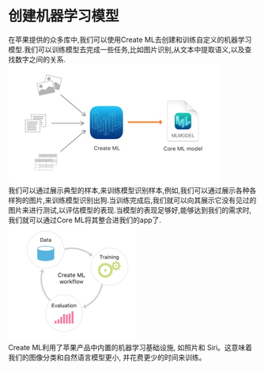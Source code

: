 # 创建机器学习模型
在苹果提供的众多库中,我们可以使用Create ML去创建和训练自定义的机器学习模型.我们可以训练模型去完成一些任务,比如图片识别,从文本中提取语义,以及查找数字之间的关系.<br>
<img src="./01.jpg" alt="图1" title="图1"/><br>
我们可以通过展示典型的样本,来训练模型识别样本,例如,我们可以通过展示各种各样狗的图片,来训练模型识别出狗.当训练完成后,我们就可以向其展示它没有见过的图片来进行测试,以评估模型的表现.当模型的表现足够好,能够达到我们的需求时,我们就可以通过Core ML将其整合进我们的app了.<br>
<img src="./02.jpg" alt="图2" title="图2"/><br>
Create ML利用了苹果产品中内置的机器学习基础设施, 如照片和 Siri。这意味着我们的图像分类和自然语言模型更小, 并花费更少的时间来训练。
